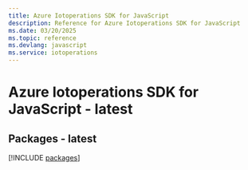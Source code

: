 ```yaml
---
title: Azure Iotoperations SDK for JavaScript
description: Reference for Azure Iotoperations SDK for JavaScript
ms.date: 03/20/2025
ms.topic: reference
ms.devlang: javascript
ms.service: iotoperations
---
```

# Azure Iotoperations SDK for JavaScript - latest
## Packages - latest
[!INCLUDE [packages](iotoperations-index.md)]